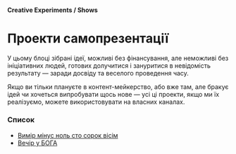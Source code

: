 #### Creative Experiments / Shows

# Проекти самопрезентації

У цьому блоці зібрані ідеї, можливі без фінансування, але неможливі без ініціативних людей, готових долучитися і зануритися в невідомість результату — заради досвіду та веселого проведення часу.

Якщо ви тільки плануєте в контент-мейкерство, або вже там, але бракує ідей чи хочеться випробувати щось нове — усі ці проекти, якщо ми їх реалізуємо, можете використовувати на власних каналах.

### Список

- [Вимір мінус ноль сто сорок вісім](/podcast-show)
- [Вечір у БОГА](/god-evening)
